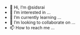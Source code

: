 - 👋 Hi, I’m @sidsrai
- 👀 I’m interested in ...
- 🌱 I’m currently learning ...
- 💞️ I’m looking to collaborate on ...
- 📫 How to reach me ...

<!---
sidsrai/sidsrai is a ✨ special ✨ repository because its `README.md` (this file) appears on your GitHub profile.
You can click the Preview link to take a look at your changes.
--->
